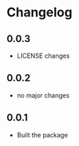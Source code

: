 # Changelog

## 0.0.3

- LICENSE changes

## 0.0.2

- no major changes

## 0.0.1

- Built the package
